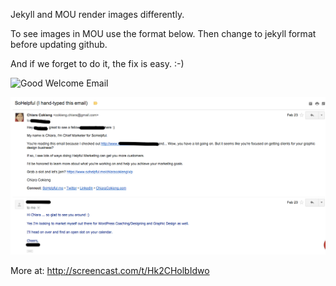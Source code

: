 Jekyll and MOU render images differently.

To see images in MOU use the format below. Then change to jekyll format before updating github.

And if we forget to do it, the fix is easy. :-)

<!-- Works in MOU -->
![Good Welcome Email](../images/welcome.png)

<!--Works in jekyll -->
![Good Welcome Email](/images/welcome.png)


More at: http://screencast.com/t/Hk2CHolbIdwo